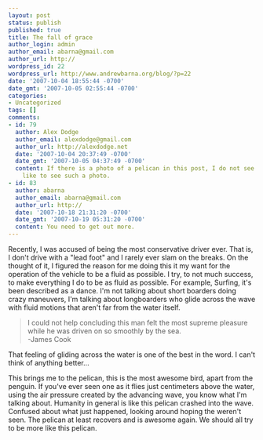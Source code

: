 ```yaml
---
layout: post
status: publish
published: true
title: The fall of grace
author_login: admin
author_email: abarna@gmail.com
author_url: http://
wordpress_id: 22
wordpress_url: http://www.andrewbarna.org/blog/?p=22
date: '2007-10-04 18:55:44 -0700'
date_gmt: '2007-10-05 02:55:44 -0700'
categories:
- Uncategorized
tags: []
comments:
- id: 79
  author: Alex Dodge
  author_email: alexdodge@gmail.com
  author_url: http://alexdodge.net
  date: '2007-10-04 20:37:49 -0700'
  date_gmt: '2007-10-05 04:37:49 -0700'
  content: If there is a photo of a pelican in this post, I do not see it.  I would
    like to see such a photo.
- id: 83
  author: abarna
  author_email: abarna@gmail.com
  author_url: http://
  date: '2007-10-18 21:31:20 -0700'
  date_gmt: '2007-10-19 05:31:20 -0700'
  content: You need to get out more.
---
```

Recently, I was accused of being the most conservative driver ever. That is, I don't drive with a "lead foot" and I rarely ever slam on the breaks. On the thought of it, I figured the reason for me doing this it my want for the operation of the vehicle to be a fluid as possible. I try, to not much success, to make everything I do to be as fluid as possible. For example, Surfing, it's been described as a dance. I'm not talking about short boarders doing crazy maneuvers, I'm talking about longboarders who glide across the wave with fluid motions that aren't far from the water itself.

>I could not help concluding this man felt the most supreme pleasure while he was driven on so smoothly by the sea.\
>-James Cook

That feeling of gliding across the water is one of the best in the word. I can't think of anything better...

This brings me to the pelican, this is the most awesome bird, apart from the penguin. If you've ever seen one as it flies just centimeters above the water, using the air pressure created by the advancing wave, you know what I'm talking about. Humanity in general is like this pelican crashed into the wave. Confused about what just happened, looking around hoping the weren't seen. The pelican at least recovers and is awesome again. We should all try to be more like this pelican.
